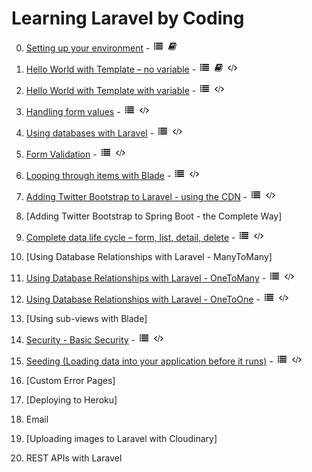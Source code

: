 # Learning Laravel by Coding

0. [Setting up your environment](https://github.com/ajhenley/unofficialguides/blob/master/Laravel/Lesson00.md) - ![Walkthrough](img/i_list.png "Walkthrough") ![Explanation](img/i_book.png "Explanation")

1. [Hello World with Template – no variable](https://github.com/ajhenley/unofficialguides/blob/master/Laravel/Lesson01.md) - ![Walkthrough](img/i_list.png "Walkthrough") ![Explanation](img/i_book.png "Explanation") ![Code](img/i_code.png "Github Code")

2. [Hello World with Template with variable](https://github.com/ajhenley/unofficialguides/blob/master/Laravel/Lesson01.md) - ![Walkthrough](img/i_list.png "Walkthrough") ![Code](img/i_code.png "Github Code")

3. [Handling form values](https://github.com/ajhenley/unofficialguides/blob/master/Laravel/Lesson03.md) - ![Walkthrough](img/i_list.png "Walkthrough") ![Code](img/i_code.png "Github Code")

4. [Using databases with Laravel](https://github.com/ajhenley/unofficialguides/blob/master/Laravel/Lesson04.md) - ![Walkthrough](img/i_list.png "Walkthrough") ![Code](img/i_code.png "Github Code")

5. [Form Validation](https://github.com/ajhenley/unofficialguides/blob/master/Laravel/Lesson05.md) - ![Walkthrough](img/i_list.png "Walkthrough") ![Code](img/i_code.png "Github Code")

6. [Looping through items with Blade](https://github.com/ajhenley/unofficialguides/blob/master/Laravel/Lesson06.md) - ![Walkthrough](img/i_list.png "Walkthrough") ![Code](img/i_code.png "Github Code")

7. [Adding Twitter Bootstrap to Laravel - using the CDN](https://github.com/ajhenley/unofficialguides/blob/master/Laravel/Lesson07.md) - ![Walkthrough](img/i_list.png "Walkthrough") ![Code](img/i_code.png "Github Code")

8. [Adding Twitter Bootstrap to Spring Boot - the Complete Way]

9. [Complete data life cycle – form, list, detail, delete](https://github.com/ajhenley/unofficialguides/blob/master/Laravel/Lesson09.md) - ![Walkthrough](img/i_list.png "Walkthrough") ![Code](img/i_code.png "Github Code")

10. [Using Database Relationships with Laravel - ManyToMany]

11. [Using Database Relationships with Laravel - OneToMany](https://github.com/ajhenley/unofficialguides/blob/master/Laravel/Lesson11.md) - ![Walkthrough](img/i_list.png "Walkthrough") ![Code](img/i_code.png "Github Code")

12. [Using Database Relationships with Laravel - OneToOne](https://github.com/ajhenley/unofficialguides/blob/master/Laravel/Lesson12.md) - ![Walkthrough](img/i_list.png "Walkthrough") ![Code](img/i_code.png "Github Code")

13. [Using sub-views with Blade]

14. [Security - Basic Security](https://github.com/ajhenley/unofficialguides/blob/master/Laravel/Lesson14.md) - ![Walkthrough](img/i_list.png "Walkthrough") ![Code](img/i_code.png "Github Code")

15. [Seeding (Loading data into your application before it runs)](https://github.com/ajhenley/unofficialguides/blob/master/Laravel/Lesson15.md) - ![Walkthrough](img/i_list.png "Walkthrough") ![Code](img/i_code.png "Github Code")

16. [Custom Error Pages]

17. [Deploying to Heroku]

18. Email

19. [Uploading images to Laravel with Cloudinary]

20. REST APIs with  Laravel
